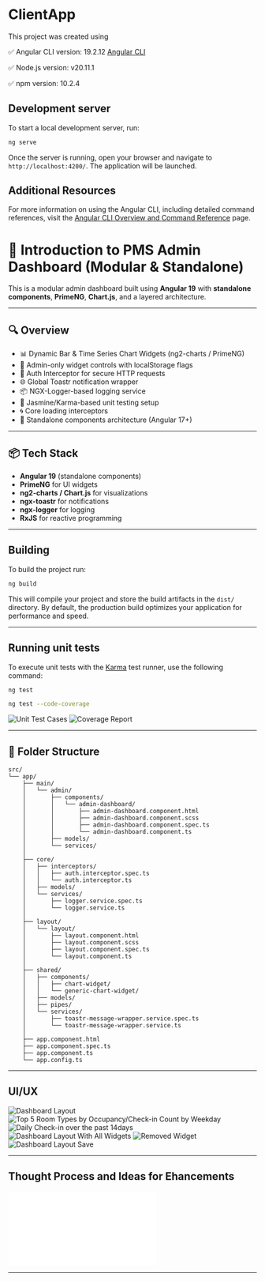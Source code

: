 # ClientApp

This project was created using 

✅ Angular CLI version: 19.2.12 [Angular CLI](https://github.com/angular/angular-cli)

✅ Node.js version: v20.11.1

✅ npm version: 10.2.4

## Development server

To start a local development server, run:

```bash
ng serve
```

Once the server is running, open your browser and navigate to `http://localhost:4200/`. The application will be launched.


## Additional Resources

For more information on using the Angular CLI, including detailed command references, visit the [Angular CLI Overview and Command Reference](https://angular.dev/tools/cli) page.

# 🧩 Introduction to PMS Admin Dashboard (Modular & Standalone)

This is a modular admin dashboard built using **Angular 19** with **standalone components**, **PrimeNG**, **Chart.js**, and a layered architecture.

---

## 🔍 Overview

- 📊 Dynamic Bar & Time Series Chart Widgets (ng2-charts / PrimeNG)
- 👤 Admin-only widget controls with localStorage flags
- 🔐 Auth Interceptor for secure HTTP requests
- 🌐 Global Toastr notification wrapper
- 📦 NGX-Logger-based logging service
- 🧪 Jasmine/Karma-based unit testing setup
- 🌀 Core loading interceptors
- 📁 Standalone components architecture (Angular 17+)

---

## 📦 Tech Stack

- **Angular 19** (standalone components)
- **PrimeNG** for UI widgets
- **ng2-charts / Chart.js** for visualizations
- **ngx-toastr** for notifications
- **ngx-logger** for logging
- **RxJS** for reactive programming

---

## Building

To build the project run:

```bash
ng build
```

This will compile your project and store the build artifacts in the `dist/` directory. By default, the production build optimizes your application for performance and speed.

---

## Running unit tests

To execute unit tests with the [Karma](https://karma-runner.github.io) test runner, use the following command:

```bash
ng test

ng test --code-coverage
```

![Unit Test Cases](screenshots/7.PMS-TestCases.PNG)
![Coverage Report](screenshots/8.UTCCoverage.PNG)

---

## 📁 Folder Structure

```
src/
└── app/
    ├── main/
    │   └── admin/
    │       ├── components/
    │       │   └── admin-dashboard/
    │       │       ├── admin-dashboard.component.html
    │       │       ├── admin-dashboard.component.scss
    │       │       ├── admin-dashboard.component.spec.ts
    │       │       └── admin-dashboard.component.ts
    │       ├── models/
    │       └── services/
    │
    ├── core/
    │   ├── interceptors/
    │   │   ├── auth.interceptor.spec.ts
    │   │   └── auth.interceptor.ts
    │   ├── models/
    │   └── services/
    │       ├── logger.service.spec.ts
    │       └── logger.service.ts
    │
    ├── layout/
    │   └── layout/
    │       ├── layout.component.html
    │       ├── layout.component.scss
    │       ├── layout.component.spec.ts
    │       └── layout.component.ts
    │
    ├── shared/
    │   ├── components/
    │   │   ├── chart-widget/
    │   │   └── generic-chart-widget/
    │   ├── models/
    │   ├── pipes/
    │   └── services/
    │       ├── toastr-message-wrapper.service.spec.ts
    │       └── toastr-message-wrapper.service.ts
    │
    ├── app.component.html
    ├── app.component.spec.ts
    ├── app.component.ts
    └── app.config.ts

```
---

## UI/UX

![Dashboard Layout](screenshots/1.Dashboard.PNG)
![Top 5 Room Types by Occupancy/Check-in Count by Weekday](screenshots/2.Occupancy-CheckInChart.png)
![Daily Check-in over the past 14days](screenshots/3.TimeSerieChart.PNG)
![Dashboard Layout With All Widgets](screenshots/4.DashboardLayoutWidgets.PNG)
![Removed Widget](screenshots/5.RemovedWidget.png)
![Dashboard Layout Save](screenshots/6.DashboardLayoutSave.png)

---

## Thought Process and Ideas for Ehancements

![Thought Process Document](EngineeringChallenge_HotelApp_AnushaHN.pdf)

---



